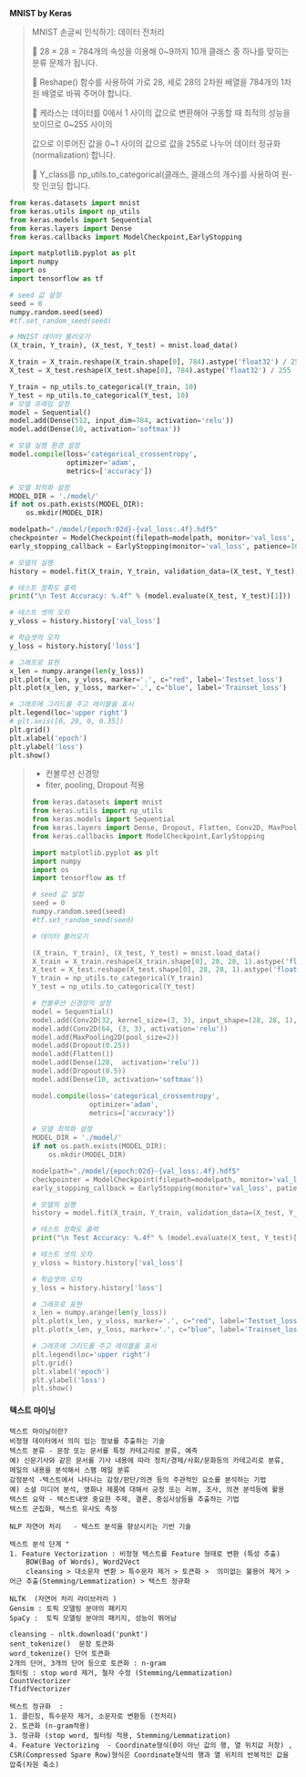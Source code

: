 **MNIST by Keras**

> MNIST 손글씨 인식하기: 데이터 전처리
>
>  28 × 28 = 784개의 속성을 이용해 0~9까지 10개 클래스 중 하나를 맞히는 분류 문제가 됩니다.
>
>  Reshape() 함수를 사용하여 가로 28, 세로 28의 2차원 배열을 784개의 1차원 배열로 바꿔 주어야 합니다.
>
>  케라스는 데이터를 0에서 1 사이의 값으로 변환해야 구동할 때 최적의 성능을 보이므로 0~255 사이의
>
> 값으로 이루어진 값을 0~1 사이의 값으로 값을 255로 나누어 데이터 정규화(normalization) 합니다.
>
>  Y_class를 np_utils.to_categorical(클래스, 클래스의 개수)를 사용하여 원-핫 인코딩 합니다.

```python
from keras.datasets import mnist
from keras.utils import np_utils
from keras.models import Sequential
from keras.layers import Dense
from keras.callbacks import ModelCheckpoint,EarlyStopping

import matplotlib.pyplot as plt
import numpy
import os
import tensorflow as tf

# seed 값 설정
seed = 0
numpy.random.seed(seed)
#tf.set_random_seed(seed)

# MNIST 데이터 불러오기
(X_train, Y_train), (X_test, Y_test) = mnist.load_data()

X_train = X_train.reshape(X_train.shape[0], 784).astype('float32') / 255
X_test = X_test.reshape(X_test.shape[0], 784).astype('float32') / 255

Y_train = np_utils.to_categorical(Y_train, 10)
Y_test = np_utils.to_categorical(Y_test, 10)
# 모델 프레임 설정
model = Sequential()
model.add(Dense(512, input_dim=784, activation='relu'))
model.add(Dense(10, activation='softmax'))

# 모델 실행 환경 설정
model.compile(loss='categorical_crossentropy',
              optimizer='adam',
              metrics=['accuracy'])

# 모델 최적화 설정
MODEL_DIR = './model/'
if not os.path.exists(MODEL_DIR):
    os.mkdir(MODEL_DIR)

modelpath="./model/{epoch:02d}-{val_loss:.4f}.hdf5"
checkpointer = ModelCheckpoint(filepath=modelpath, monitor='val_loss', verbose=1, save_best_only=True)
early_stopping_callback = EarlyStopping(monitor='val_loss', patience=10)

# 모델의 실행
history = model.fit(X_train, Y_train, validation_data=(X_test, Y_test), epochs=30, batch_size=200, verbose=0, callbacks=[early_stopping_callback,checkpointer])

# 테스트 정확도 출력
print("\n Test Accuracy: %.4f" % (model.evaluate(X_test, Y_test)[1]))

# 테스트 셋의 오차
y_vloss = history.history['val_loss']

# 학습셋의 오차
y_loss = history.history['loss']

# 그래프로 표현
x_len = numpy.arange(len(y_loss))
plt.plot(x_len, y_vloss, marker='.', c="red", label='Testset_loss')
plt.plot(x_len, y_loss, marker='.', c="blue", label='Trainset_loss')

# 그래프에 그리드를 주고 레이블을 표시
plt.legend(loc='upper right')
# plt.axis([0, 20, 0, 0.35])
plt.grid()
plt.xlabel('epoch')
plt.ylabel('loss')
plt.show() 
```

> - 컨볼루션 신경망
> - fiter, pooling, Dropout 적용
>
> ```python
> from keras.datasets import mnist
> from keras.utils import np_utils
> from keras.models import Sequential
> from keras.layers import Dense, Dropout, Flatten, Conv2D, MaxPooling2D
> from keras.callbacks import ModelCheckpoint,EarlyStopping
> 
> import matplotlib.pyplot as plt
> import numpy
> import os
> import tensorflow as tf
> 
> # seed 값 설정
> seed = 0
> numpy.random.seed(seed)
> #tf.set_random_seed(seed)
> 
> # 데이터 불러오기
> 
> (X_train, Y_train), (X_test, Y_test) = mnist.load_data()
> X_train = X_train.reshape(X_train.shape[0], 28, 28, 1).astype('float32') / 255
> X_test = X_test.reshape(X_test.shape[0], 28, 28, 1).astype('float32') / 255
> Y_train = np_utils.to_categorical(Y_train)
> Y_test = np_utils.to_categorical(Y_test)
> 
> # 컨볼루션 신경망의 설정
> model = Sequential()
> model.add(Conv2D(32, kernel_size=(3, 3), input_shape=(28, 28, 1), activation='relu'))
> model.add(Conv2D(64, (3, 3), activation='relu'))
> model.add(MaxPooling2D(pool_size=2))
> model.add(Dropout(0.25))
> model.add(Flatten())
> model.add(Dense(128,  activation='relu'))
> model.add(Dropout(0.5))
> model.add(Dense(10, activation='softmax'))
> 
> model.compile(loss='categorical_crossentropy',
>               optimizer='adam',
>               metrics=['accuracy'])
> 
> # 모델 최적화 설정
> MODEL_DIR = './model/'
> if not os.path.exists(MODEL_DIR):
>     os.mkdir(MODEL_DIR)
> 
> modelpath="./model/{epoch:02d}-{val_loss:.4f}.hdf5"
> checkpointer = ModelCheckpoint(filepath=modelpath, monitor='val_loss', verbose=1, save_best_only=True)
> early_stopping_callback = EarlyStopping(monitor='val_loss', patience=10)
> 
> # 모델의 실행
> history = model.fit(X_train, Y_train, validation_data=(X_test, Y_test), epochs=30, batch_size=200, verbose=0, callbacks=[early_stopping_callback,checkpointer])
> 
> # 테스트 정확도 출력
> print("\n Test Accuracy: %.4f" % (model.evaluate(X_test, Y_test)[1]))
> 
> # 테스트 셋의 오차
> y_vloss = history.history['val_loss']
> 
> # 학습셋의 오차
> y_loss = history.history['loss']
> 
> # 그래프로 표현
> x_len = numpy.arange(len(y_loss))
> plt.plot(x_len, y_vloss, marker='.', c="red", label='Testset_loss')
> plt.plot(x_len, y_loss, marker='.', c="blue", label='Trainset_loss')
> 
> # 그래프에 그리드를 주고 레이블을 표시
> plt.legend(loc='upper right')
> plt.grid()
> plt.xlabel('epoch')
> plt.ylabel('loss')
> plt.show()
> ```



#### 텍스트 마이닝

```
텍스트 마이닝이란?  
비정형 데이터에서 의미 있는 정보를 추출하는 기술
텍스트 분류 - 문장 또는 문서를 특정 카테고리로 분류, 예측
예) 신문기사와 같은 문서를 기사 내용에 따라 정치/경제/사회/문화등의 카테고리로 분류,  
메일의 내용을 분석해서 스팸 메일 분류
감정분석 -텍스트에서 나타나는 감정/판단/의견 등의 주관적인 요소를 분석하는 기법
예) 소셜 미디어 분석, 영화나 제품에 대해서 긍정 또는 리뷰, 조사, 의견 분석등에 활용
텍스트 요약 - 텍스트내엣 중요한 주제, 결론, 중심사상등을 추출하는 기법
텍스트 군집화, 텍스트 유사도 측정

NLP 자연어 처리   - 텍스트 분석을 향상시키는 기반 기술

텍스트 분석 단계 "
1. Feature Vectorization : 비정형 텍스트를 Feature 형태로 변환 (특성 추출)
    BOW(Bag of Words), Word2Vect
    cleansing > 대소문자 변환 > 특수문자 제거 > 토큰화 >  의미없는 불용어 제거 > 어근 추출(Stemming/Lemmatization) > 텍스트 정규화

NLTK  (자연어 처리 라이브러리 )
Gensim : 토픽 모델링 분야의 패키지
SpaCy :  토픽 모델링 분야의 패키지, 성능이 뛰어남

cleansing - nltk.download('punkt')
sent_tokenize()  문장 토큰화
word_tokenize() 단어 토큰화
2개의 단어, 3개의 단어 등으로 토큰화 : n-gram
필터링 : stop word 제거, 철자 수정 (Stemming/Lemmatization)
CountVectorizer
TfidfVectorizer

텍스트 정규화  :  
1. 클린징, 특수문자 제거, 소문자로 변환등 (전처리)
2. 토큰화 (n-gram적용)
3. 정규화 (stop word, 필터링 적용, Stemming/Lemmatization)
4. Feature Vectorizing  - Coordinate형식(0이 아닌 값의 행, 열 위치값 저장) ,  CSR(Compressed Spare Row)형식은 Coordinate형식의 행과 열 위치의 반복적인 값을 압축(차원 축소) 
```